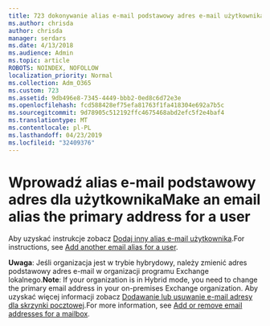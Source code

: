 ```yaml
---
title: 723 dokonywanie alias e-mail podstawowy adres e-mail użytkownika
ms.author: chrisda
author: chrisda
manager: serdars
ms.date: 4/13/2018
ms.audience: Admin
ms.topic: article
ROBOTS: NOINDEX, NOFOLLOW
localization_priority: Normal
ms.collection: Adm_O365
ms.custom: 723
ms.assetid: 9db496e8-7345-4449-bbb2-0ed8c6d72e3e
ms.openlocfilehash: fcd588428ef75efa81763f1fa418304e692a7b5c
ms.sourcegitcommit: 9d78905c512192ffc4675468abd2efc5f2e4baf4
ms.translationtype: MT
ms.contentlocale: pl-PL
ms.lasthandoff: 04/23/2019
ms.locfileid: "32409376"
---
```

# <a name="make-an-email-alias-the-primary-address-for-a-user"></a><span data-ttu-id="642c4-102">Wprowadź alias e-mail podstawowy adres dla użytkownika</span><span class="sxs-lookup"><span data-stu-id="642c4-102">Make an email alias the primary address for a user</span></span>

<span data-ttu-id="642c4-103">Aby uzyskać instrukcje zobacz [Dodaj inny alias e-mail użytkownika](https://support.office.com/article/0b0bd900-68b1-4bf5-808b-5d240a7739f4).</span><span class="sxs-lookup"><span data-stu-id="642c4-103">For instructions, see [Add another email alias for a user](https://support.office.com/article/0b0bd900-68b1-4bf5-808b-5d240a7739f4).</span></span>

<span data-ttu-id="642c4-104">**Uwaga**: Jeśli organizacja jest w trybie hybrydowy, należy zmienić adres podstawowy adres e-mail w organizacji programu Exchange lokalnego.</span><span class="sxs-lookup"><span data-stu-id="642c4-104">**Note**: If your organization is in Hybrid mode, you need to change the primary email address in your on-premises Exchange organization.</span></span> <span data-ttu-id="642c4-105">Aby uzyskać więcej informacji zobacz [Dodawanie lub usuwanie e-mail adresy dla skrzynki pocztowej](https://technet.microsoft.com/library/bb123794.aspx).</span><span class="sxs-lookup"><span data-stu-id="642c4-105">For more information, see [Add or remove email addresses for a mailbox](https://technet.microsoft.com/library/bb123794.aspx).</span></span>

